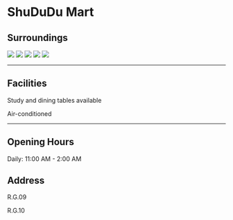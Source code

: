 # ShuDuDu Mart

## Surroundings

<div class="image-slide">
<img src="https://img.xmummap.com/G_shududu_surd1.webp" />
<img src="https://img.xmummap.com/G_shududu_surd2.webp" />
<img src="https://img.xmummap.com/G_shududu_surd3.webp" />
<img src="https://img.xmummap.com/G_shududu_surd4.webp" />
<img src="https://img.xmummap.com/G_shududu_surd5.webp" />
</div>

---

## Facilities

Study and dining tables available

Air-conditioned

---

## Opening Hours

Daily: 11:00 AM - 2:00 AM

## Address

R.G.09

R.G.10
